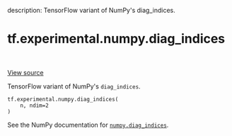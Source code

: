 description: TensorFlow variant of NumPy's diag_indices.

<div itemscope itemtype="http://developers.google.com/ReferenceObject">
<meta itemprop="name" content="tf.experimental.numpy.diag_indices" />
<meta itemprop="path" content="Stable" />
</div>

# tf.experimental.numpy.diag_indices

<!-- Insert buttons and diff -->

<table class="tfo-notebook-buttons tfo-api nocontent" align="left">

</table>

<a target="_blank" class="external" href="/code/stable/tensorflow/python/ops/numpy_ops/np_array_ops.py">View source</a>



TensorFlow variant of NumPy's `diag_indices`.


<pre class="devsite-click-to-copy prettyprint lang-py tfo-signature-link">
<code>tf.experimental.numpy.diag_indices(
    n, ndim=2
)
</code></pre>



<!-- Placeholder for "Used in" -->

See the NumPy documentation for [`numpy.diag_indices`](https://numpy.org/doc/stable/reference/generated/numpy.diag_indices.html).